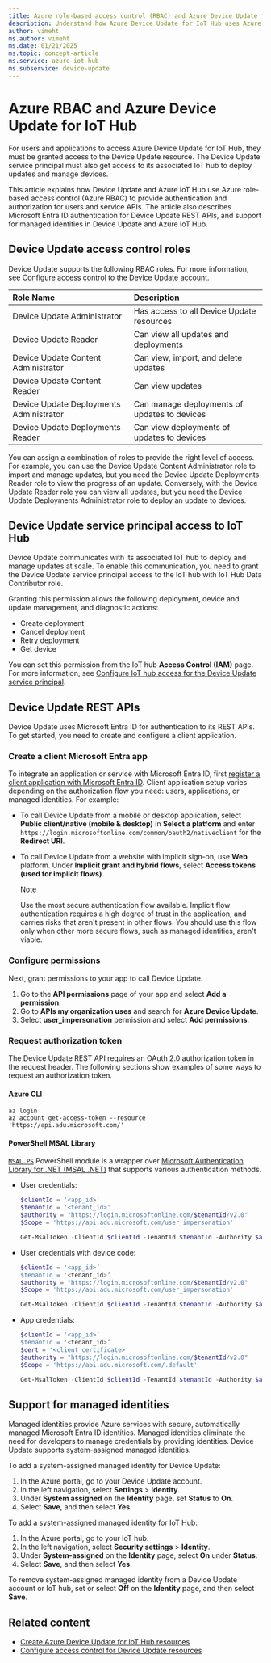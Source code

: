 ```yaml
---
title: Azure role-based access control (RBAC) and Azure Device Update for IoT Hub
description: Understand how Azure Device Update for IoT Hub uses Azure role-based access control (RBAC) to provide authentication and authorization for users and service APIs.
author: vimeht
ms.author: vimeht
ms.date: 01/21/2025
ms.topic: concept-article
ms.service: azure-iot-hub
ms.subservice: device-update
---
```


# Azure RBAC and Azure Device Update for IoT Hub

For users and applications to access Azure Device Update for IoT Hub, they must be granted access to the Device Update resource. The Device Update service principal must also get access to its associated IoT hub to deploy updates and manage devices.

This article explains how Device Update and Azure IoT Hub use Azure role-based access control (Azure RBAC) to provide authentication and authorization for users and service APIs. The article also describes Microsoft Entra ID authentication for Device Update REST APIs, and support for managed identities in Device Update and Azure IoT Hub.

## Device Update access control roles

Device Update supports the following RBAC roles. For more information, see [Configure access control to the Device Update account](configure-access-control-device-update.md#configure-access-control-for-device-update-account).

|   Role Name   | Description  |
| :--------- | :---- |
|  Device Update Administrator | Has access to all Device Update resources  |
|  Device Update Reader| Can view all updates and deployments |
|  Device Update Content Administrator | Can view, import, and delete updates  |
|  Device Update Content Reader | Can view updates  |
|  Device Update Deployments Administrator | Can manage deployments of updates to devices|
|  Device Update Deployments Reader| Can view deployments of updates to devices |

You can assign a combination of roles to provide the right level of access. For example, you can use the Device Update Content Administrator role to import and manage updates, but you need the Device Update Deployments Reader role to view the progress of an update. Conversely, with the Device Update Reader role you can view all updates, but you need the Device Update Deployments Administrator role to deploy an update to devices.

## Device Update service principal access to IoT Hub

Device Update communicates with its associated IoT hub to deploy and manage updates at scale. To enable this communication, you need to grant the Device Update service principal access to the IoT hub with IoT Hub Data Contributor role.

Granting this permission allows the following deployment, device and update management, and diagnostic actions:

- Create deployment
- Cancel deployment
- Retry deployment 
- Get device

You can set this permission from the IoT hub **Access Control (IAM)** page. For more information, see [Configure IoT hub access for the Device Update service principal](configure-access-control-device-update.md#configure-access-for-azure-device-update-service-principal-in-linked-iot-hub).

## Device Update REST APIs

Device Update uses Microsoft Entra ID for authentication to its REST APIs. To get started, you need to create and configure a client application.

<a name='create-client-azure-ad-app'></a>
### Create a client Microsoft Entra app

To integrate an application or service with Microsoft Entra ID, first [register a client application with Microsoft Entra ID](../active-directory/develop/quickstart-register-app.md). Client application setup varies depending on the authorization flow you need: users, applications, or managed identities. For example:

- To call Device Update from a mobile or desktop application, select **Public client/native (mobile & desktop)** in **Select a platform** and enter `https://login.microsoftonline.com/common/oauth2/nativeclient` for the **Redirect URI**.
- To call Device Update from a website with implicit sign-on, use **Web** platform. Under **Implicit grant and hybrid flows**, select **Access tokens (used for implicit flows)**.

  >[!NOTE]
  >Use the most secure authentication flow available. Implicit flow authentication requires a high degree of trust in the application, and carries risks that aren't present in other flows. You should use this flow only when other more secure flows, such as managed identities, aren't viable.

### Configure permissions

Next, grant permissions to your app to call Device Update.

1. Go to the **API permissions** page of your app and select **Add a permission**.
1. Go to **APIs my organization uses** and search for **Azure Device Update**.
1. Select **user_impersonation** permission and select **Add permissions**.

### Request authorization token

The Device Update REST API requires an OAuth 2.0 authorization token in the request header. The following sections show examples of some ways to request an authorization token.

#### Azure CLI

```azurecli
az login
az account get-access-token --resource 'https://api.adu.microsoft.com/'
```

#### PowerShell MSAL Library

[`MSAL.PS`](https://github.com/AzureAD/MSAL.PS) PowerShell module is a wrapper over [Microsoft Authentication Library for .NET (MSAL .NET)](https://github.com/AzureAD/microsoft-authentication-library-for-dotnet) that supports various authentication methods.

- User credentials:

  ```powershell
  $clientId = '<app_id>'
  $tenantId = '<tenant_id>'
  $authority = "https://login.microsoftonline.com/$tenantId/v2.0"
  $Scope = 'https://api.adu.microsoft.com/user_impersonation'
  
  Get-MsalToken -ClientId $clientId -TenantId $tenantId -Authority $authority -Scopes $Scope
  ```

- User credentials with device code:

  ```powershell
  $clientId = '<app_id>’
  $tenantId = '<tenant_id>’
  $authority = "https://login.microsoftonline.com/$tenantId/v2.0"
  $Scope = 'https://api.adu.microsoft.com/user_impersonation'
  
  Get-MsalToken -ClientId $clientId -TenantId $tenantId -Authority $authority -Scopes $Scope -Interactive -DeviceCode
  ```

- App credentials:

  ```powershell
  $clientId = '<app_id>’
  $tenantId = '<tenant_id>’
  $cert = '<client_certificate>'
  $authority = "https://login.microsoftonline.com/$tenantId/v2.0"
  $Scope = 'https://api.adu.microsoft.com/.default'
  
  Get-MsalToken -ClientId $clientId -TenantId $tenantId -Authority $authority -Scopes $Scope -ClientCertificate $cert
  ```

## Support for managed identities

Managed identities provide Azure services with secure, automatically managed Microsoft Entra ID identities. Managed identities eliminate the need for developers to manage credentials by providing identities. Device Update supports system-assigned managed identities.

To add a system-assigned managed identity for Device Update:

1. In the Azure portal, go to your Device Update account.
1. In the left navigation, select **Settings** > **Identity**.
1. Under **System assigned** on the **Identity** page, set **Status** to **On**.
1. Select **Save**, and then select **Yes**.

To add a system-assigned managed identity for IoT Hub:

1. In the Azure portal, go to your IoT hub.
1. In the left navigation, select **Security settings** > **Identity**.
1. Under **System-assigned** on the **Identity** page, select **On** under **Status**.
1. Select **Save**, and then select **Yes**.

To remove system-assigned managed identity from a Device Update account or IoT hub, set or select **Off** on the **Identity** page, and then select **Save**.

## Related content

- [Create Azure Device Update for IoT Hub resources](create-device-update-account.md)
- [Configure access control for Device Update resources](configure-access-control-device-update.md)